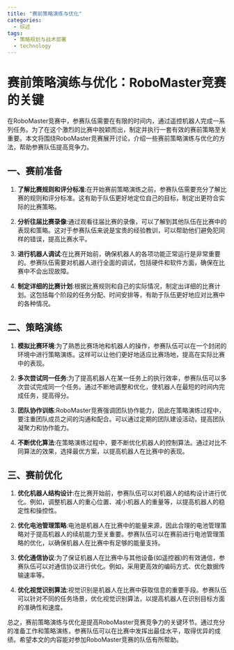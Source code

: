 ```yaml
---  
title: "赛前策略演练与优化"  
categories:  
  - 综述  
tags: 
  - 策略规划与战术部署 
  - technology  
---  
```


# 赛前策略演练与优化：RoboMaster竞赛的关键

在RoboMaster竞赛中，参赛队伍需要在有限的时间内，通过遥控机器人完成一系列任务。为了在这个激烈的比赛中脱颖而出，制定并执行一套有效的赛前策略至关重要。本文将围绕RoboMaster竞赛展开讨论，介绍一些赛前策略演练与优化的方法，帮助参赛队伍提高竞争力。

## 一、赛前准备

1. **了解比赛规则和评分标准**:在开始赛前策略演练之前，参赛队伍需要充分了解比赛的规则和评分标准。这有助于队伍更好地定位自己的目标，制定出更符合实际的比赛策略。

2. **分析往届比赛录像**:通过观看往届比赛的录像，可以了解到其他队伍在比赛中的表现和策略。这对于参赛队伍来说是宝贵的经验教训，可以帮助他们避免犯同样的错误，提高比赛水平。

3. **进行机器人调试**:在比赛开始前，确保机器人的各项功能正常运行是非常重要的。参赛队伍需要对机器人进行全面的调试，包括硬件和软件方面，确保在比赛中不会出现故障。

4. **制定详细的比赛计划**:根据比赛规则和自己的实际情况，制定出详细的比赛计划。这包括每个阶段的任务分配、时间安排等，有助于队伍更好地应对比赛中的各种情况。

## 二、策略演练

1. **模拟比赛环境**:为了熟悉比赛场地和机器人的操作，参赛队伍可以在一个封闭的环境中进行策略演练。这样可以让他们更好地适应比赛场地，提高在实际比赛中的表现。

2. **多次尝试同一任务**:为了提高机器人在某一任务上的执行效率，参赛队伍可以多次尝试完成同一个任务。通过不断地调整和优化，使机器人在最短的时间内完成任务，提高得分。

3. **团队协作训练**:RoboMaster竞赛强调团队协作能力，因此在策略演练过程中，要注重团队成员之间的沟通和配合。可以通过定期的团队建设活动，提高团队凝聚力和协作能力。

4. **不断优化算法**:在策略演练过程中，要不断优化机器人的控制算法。通过对比不同算法的效果，选择最优方案，以提高机器人在比赛中的表现。

## 三、赛前优化

1. **优化机器人结构设计**:在比赛开始前，参赛队伍可以对机器人的结构设计进行优化。例如，调整机器人的重心位置、减小机器人的重量等，以提高机器人的稳定性和操控性。

2. **优化电池管理策略**:电池是机器人在比赛中的能量来源，因此合理的电池管理策略对于提高机器人的续航能力至关重要。参赛队伍可以在赛前进行电池管理策略的优化，以确保机器人在比赛中有足够的能量支持。

3. **优化通信协议**:为了保证机器人在比赛中与其他设备(如遥控器)的有效通信，参赛队伍可以对通信协议进行优化。例如，采用更高效的编码方式、优化数据传输速率等。

4. **优化视觉识别算法**:视觉识别是机器人在比赛中获取信息的重要手段。参赛队伍可以针对不同的任务场景，优化视觉识别算法，以提高机器人在识别目标方面的准确性和速度。

总之，赛前策略演练与优化是提高RoboMaster竞赛竞争力的关键环节。通过充分的准备工作和策略演练，参赛队伍可以在比赛中发挥出最佳水平，取得优异的成绩。希望本文的内容能对参加RoboMaster竞赛的队伍有所帮助。 
